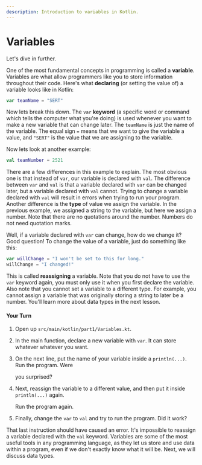 ```yaml
---
description: Introduction to variables in Kotlin.
---
```


# Variables

Let's dive in further.

One of the most fundamental concepts in programming is called a **variable**. Variables are what allow programmers like you to store information throughout their code. Here's what **declaring** \(or setting the value of\) a variable looks like in Kotlin:

```kotlin
var teamName = "SERT"
```

Now lets break this down. The `var` **keyword** \(a specific word or command which tells the computer what you're doing\) is used whenever you want to make a new variable that can change later. The `teamName` is just the name of the variable. The equal sign `=` means that we want to give the variable a value, and `"SERT"` is the value that we are assigning to the variable.

Now lets look at another example:

```kotlin
val teamNumber = 2521
```

There are a few differences in this example to explain. The most obvious one is that instead of `var`, our variable is declared with `val`. The difference between `var` and `val` is that a variable declared with `var` can be changed later, but a variable declared with `val` cannot. Trying to change a variable declared with `val` will result in errors when trying to run your program. Another difference is the **type** of value we assign the variable. In the previous example, we assigned a string to the variable, but here we assign a number. Note that there are no quotations around the number. Numbers do not need quotation marks.

Well, if a variable declared with `var` can change, how do we change it? Good question! To change the value of a variable, just do something like this:

```kotlin
var willChange = "I won't be set to this for long."
willChange = "I changed!"
```

This is called **reassigning** a variable. Note that you do not have to use the `var` keyword again, you must only use it when you first declare the variable. Also note that you cannot set a variable to a different type. For example, you cannot assign a variable that was originally storing a string to later be a number. You'll learn more about data types in the next lesson.

#### Your Turn

1. Open up `src/main/kotlin/part1/Variables.kt`.
2. In the main function, declare a new variable with `var`. It can store whatever whatever you want.
3. On the next line, put the name of your variable inside a `println(...)`. Run the program. Were 

   you surprised?

4. Next, reassign the variable to a different value, and then put it inside `println(...)` again.

   Run the program again.

5. Finally, change the `var` to `val` and try to run the program. Did it work?

That last instruction should have caused an error. It's impossible to reassign a variable declared with the `val` keyword. Variables are some of the most useful tools in any programming language, as they let us store and use data within a program, even if we don't exactly know what it will be. Next, we will discuss data types.

